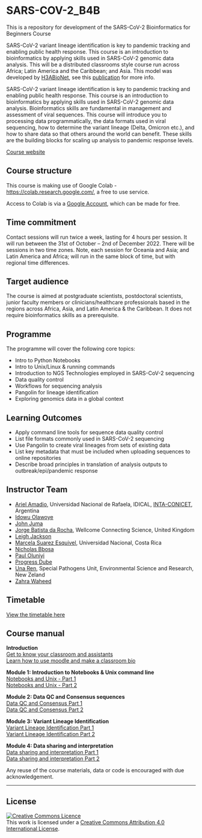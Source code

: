 # SARS-COV-2_B4B
This is a repository for development of the SARS-CoV-2 Bioinformatics for Beginners Course

SARS-CoV-2 variant lineage identification is key to pandemic tracking and enabling public health response. This course is an introduction to bioinformatics by applying skills used in SARS-CoV-2 genomic data analysis. This will be a distributed classrooms style course run across Africa; Latin America and the Caribbean; and Asia. This model was developed by [H3ABioNet](https://www.h3abionet.org), see this [publication](https://journals.plos.org/ploscompbiol/article?id=10.1371/journal.pcbi.1008640) for more info. 

SARS-CoV-2 variant lineage identification is key to pandemic tracking and enabling public health response. This course is an introduction to bioinformatics by applying skills used in SARS-CoV-2 genomic data analysis. Bioinformatics skills are fundamental in management and assessment of viral sequences. This course will introduce you to processing data programmatically, the data formats used in viral sequencing, how to determine the variant lineage (Delta, Omicron etc.), and how to share data so that others around the world can benefit. These skills are the building blocks for scaling up analysis to pandemic response levels. 

[Course website](https://coursesandconferences.wellcomeconnectingscience.org/event/sars-cov-2-bioinformatics-for-beginners-20221031/)

## Course structure 
This course is making use of Google Colab - https://colab.research.google.com/, a free to use service.

Access to Colab is via a [Google Account](https://www.google.com/account/about/), which can be made for free.

## Time commitment
Contact sessions will run twice a week,  lasting for 4 hours per session. It will run between the 31st of October – 2nd of December 2022. There will be sessions in two time zones. Note, each session for Oceania and Asia; and Latin America and Africa; will run in the same block of time, but with regional time differences. 

## Target audience
The course is aimed at postgraduate scientists, postdoctoral scientists,  junior faculty members or clinicians/healthcare professionals based in the regions across Africa, Asia, and Latin America & the Caribbean. It does not require bioinformatics skills as a prerequisite.

## Programme
The programme will cover the following core topics:

- Intro to Python Notebooks
- Intro to Unix/Linux & running commands
- Introduction to NGS Technologies employed in SARS-CoV-2 sequencing
- Data quality control
- Workflows for sequencing analysis
- Pangolin for lineage identification
- Exploring genomics data in a global context

## Learning Outcomes

- Apply command line tools for sequence data quality control
- List file formats commonly used in SARS-CoV-2 sequencing
- Use Pangolin to create viral lineages from sets of existing data
- List key metadata that must be included when uploading sequences to online repositories
- Describe broad principles in translation of analysis outputs to outbreak/epi/pandemic response

## Instructor Team
<!-- example - [Carolina Torres](https://www.researchgate.net/profile/Carolina-Torres-7), Universidad de Buenos Aires - CONICET, Buenos Aires, Argentina   -->
- [Ariel Amadio](https://www.unraf.edu.ar/), Universidad Nacional de Rafaela, IDICAL, [INTA-CONICET](https://idical.conicet.gov.ar/), Argentina
- [Idowu Olawoye](link)
- [John Juma](link) 
- [Jorge Batista da Rocha](https://coursesandconferences.wellcomeconnectingscience.org/about-us/the-team/), Wellcome Connecting Science, United Kingdom
- [Leigh Jackson](link)
- [Marcela Suarez Esquivel](link), Universidad Nacional, Costa Rica <!-- no permission to share institution link -->
- [Nicholas Bbosa](link)
- [Paul Oluniyi](link)
- [Progress Dube](link)
- [Una Ren](https://www.esr.cri.nz/), Special Pathogens Unit, Environmental Science and Research, New Zeland
- [Zahra Waheed](link)

## Timetable
[View the timetable here](https://docs.google.com/document/d/15LkC6fEp2vQfZKm8KfkLyPb8bRpqfjusM-fLWa7Kic4/edit?usp=sharing)

## Course manual

**Introduction**       
[Get to know your classroom and assistants](link)       
[Learn how to use moodle and make a classroom bio](link)      

**Module 1: Introduction to Notebooks & Unix command line**      
[Notebooks and Unix - Part 1](Modules/Module_1_readme.md)     
[Notebooks and Unix - Part 2](Modules/Module_1_readme.md)      

**Module 2: Data QC and Consensus sequences**    
[Data QC and Consensus Part 1](https://github.com/WCSCourses/SARS-COV-2_B4B/blob/main/Modules/Module_2_readme.md)       
[Data QC and Consensus Part 2](https://github.com/WCSCourses/SARS-COV-2_B4B/blob/main/Modules/Module_2_readme.md)     

**Module 3: Variant Lineage Identification**       
[Variant Lineage Identification Part 1](https://github.com/WCSCourses/SARS-COV-2_B4B/blob/main/Modules/Module_3_readme.md)      
[Variant Lineage Identification Part 2](https://github.com/WCSCourses/SARS-COV-2_B4B/blob/main/Modules/Module_3_readme.md)       

**Module 4: Data sharing and interpretation**       
[Data sharing and interpretation Part 1](https://github.com/WCSCourses/SARS-COV-2_B4B/blob/main/Modules/Module_4_readme.md)      
[Data sharing and interpretation Part 2](https://github.com/WCSCourses/SARS-COV-2_B4B/blob/main/Modules/Module_4_readme.md)       

Any reuse of the course materials, data or code is encouraged with due acknowledgement.

******
## License
<a rel="license" href="http://creativecommons.org/licenses/by/4.0/"><img alt="Creative Commons Licence" style="border-width:0" src="https://i.creativecommons.org/l/by/4.0/88x31.png" /></a><br />This work is licensed under a <a rel="license" href="http://creativecommons.org/licenses/by/4.0/">Creative Commons Attribution 4.0 International License</a>.

